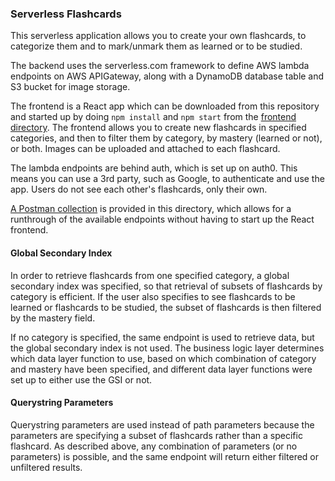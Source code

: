 ### Serverless Flashcards

This serverless application allows you to create your own flashcards,
to categorize them and to mark/unmark them as learned or to be studied. 

The backend uses the serverless.com framework to define AWS lambda endpoints
on AWS APIGateway, along with a DynamoDB database table and S3 bucket for image
storage.

The frontend is a React app which can be downloaded from this repository
and started up by doing ```npm install``` and ```npm start``` from the [frontend
directory](https://github.com/noreenwu/serverless-flashcards/tree/main/frontend). The frontend allows you to create new flashcards in specified categories,
and then to filter them by category, by mastery (learned or not), or both.
Images can be uploaded and attached to each flashcard.

The lambda endpoints are behind auth, which is set up on auth0. This means
you can use a 3rd party, such as Google, to authenticate and use the app.
Users do not see each other's flashcards, only their own.

[A Postman collection](https://github.com/noreenwu/serverless-flashcards/blob/main/Serverless_Flashcards.postman_collection.json) is provided in this directory, which allows for
a runthrough of the available endpoints without having to start up the
React frontend.

#### Global Secondary Index
In order to retrieve flashcards from one specified category, a global
secondary index was specified, so that retrieval of subsets of flashcards
by category is efficient. If the user also specifies to see flashcards to be learned
or flashcards to be studied, the subset of flashcards is then filtered by
the mastery field.

If no category is specified, the same endpoint is used to retrieve data,
but the global secondary index is not used. The business logic layer
determines which data layer function to use, based on which combination of
category and mastery have been specified, and different data layer
functions were set up to either use the GSI or not.


#### Querystring Parameters

Querystring parameters are used instead of path parameters because the parameters
are specifying a subset of flashcards rather than a specific flashcard. As
described above, any combination of parameters (or no parameters) is possible,
and the same endpoint will return either filtered or unfiltered results.

